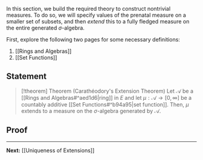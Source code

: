In this section, we build the required theory to construct nontrivial measures. To do so, we will specify values of the prenatal measure on a smaller set of subsets, and then *extend* this to a fully fledged measure on the entire generated $\sigma$-algebra.

First, explore the following two pages for some necessary definitions:
1. [[Rings and Algebras]]
2. [[Set Functions]]
## Statement

>[!theorem] Theorem (Carathéodory's Extension Theorem)
>Let $\mathcal{A}$ be a [[Rings and Algebras#^aed1d6|ring]] in $E$ and let $\mu:\mathcal{A}\to[0,\infty]$ be a countably additive [[Set Functions#^b94a95|set function]]. Then, $\mu$ extends to a measure on the $\sigma$-algebra generated by $\mathcal{A}$.

## Proof

---

**Next:** [[Uniqueness of Extensions]]